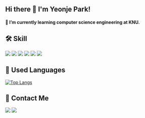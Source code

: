 
## Hi there 👋 I'm Yeonje Park!

#### 🌱 I’m currently learning computer science engineering at KNU.


## 🛠 Skill
<div>
<img src="https://img.shields.io/badge/C-4BB749?style=flat-square&logo=C&logoColor=white"/>
<img src="https://img.shields.io/badge/C++-00599C?style=flat-square&logo=C++&logoColor=white"/>
<img src="https://img.shields.io/badge/Python-3776AB?style=flat-square&logo=Python&logoColor=white"/>
<img src="https://img.shields.io/badge/HTML5-E34F26?style=flat-square&logo=HTML5&logoColor=white"/>
<img src="https://img.shields.io/badge/CSS3-1572B6?style=flat-square&logo=CSS3&logoColor=white"/>
<img src="https://img.shields.io/badge/Java-FFE200?style=flat-square&logoColor=white"/>

</div>

## 💬 Used Languages
[![Top Langs](https://github-readme-stats.vercel.app/api/top-langs/?username=yeonjep&layout=compact)](https://github.com/yeonjep/github-readme-stats)

## 💫 Contact Me

<a href="https://www.instagram.com/dizaine_jsyw/"><img src="https://img.shields.io/badge/Instagram-E4405F?style=flat-square&logo=Instagram&logoColor=white&link=https://www.instagram.com/dizaine_jsyw/"/></a>  <a href="mailto:yeonje8771@gmail.com"><img src="https://img.shields.io/badge/Gmail-D0A9F5?style=flat-square&logo=Gmail&logoColor=white&link=mailto:yeonje8771@gmail.com"/></a>
